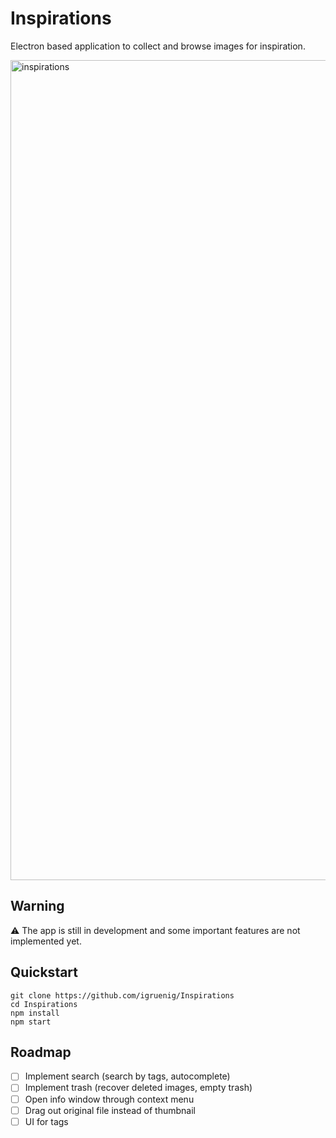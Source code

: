 # Inspirations

Electron based application to collect and browse images for inspiration.

<img width="1312" alt="inspirations" src="https://user-images.githubusercontent.com/518342/136475716-42c07ccd-9d28-449a-bfa8-ed951f29bf51.png">

## Warning

⚠️ The app is still in development and some important features are not implemented yet.

## Quickstart

```
git clone https://github.com/igruenig/Inspirations
cd Inspirations
npm install
npm start
```

## Roadmap

- [ ] Implement search (search by tags, autocomplete)
- [ ] Implement trash (recover deleted images, empty trash)
- [ ] Open info window through context menu
- [ ] Drag out original file instead of thumbnail
- [ ] UI for tags

